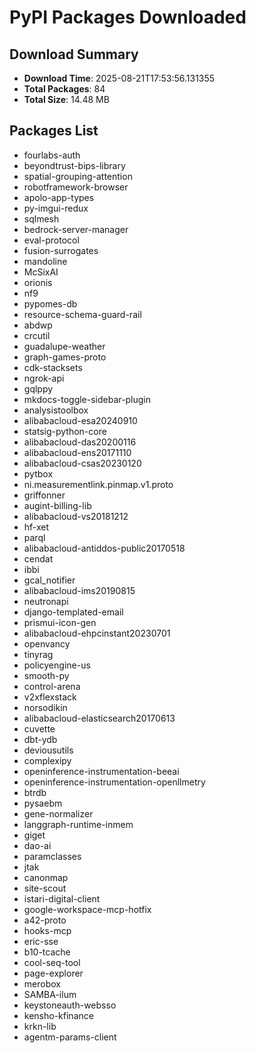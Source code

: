 # PyPI Packages Downloaded

## Download Summary
- **Download Time**: 2025-08-21T17:53:56.131355
- **Total Packages**: 84
- **Total Size**: 14.48 MB

## Packages List
- fourlabs-auth
- beyondtrust-bips-library
- spatial-grouping-attention
- robotframework-browser
- apolo-app-types
- py-imgui-redux
- sqlmesh
- bedrock-server-manager
- eval-protocol
- fusion-surrogates
- mandoline
- McSixAI
- orionis
- nf9
- pypomes-db
- resource-schema-guard-rail
- abdwp
- crcutil
- guadalupe-weather
- graph-games-proto
- cdk-stacksets
- ngrok-api
- gqlppy
- mkdocs-toggle-sidebar-plugin
- analysistoolbox
- alibabacloud-esa20240910
- statsig-python-core
- alibabacloud-das20200116
- alibabacloud-ens20171110
- alibabacloud-csas20230120
- pytbox
- ni.measurementlink.pinmap.v1.proto
- griffonner
- augint-billing-lib
- alibabacloud-vs20181212
- hf-xet
- parql
- alibabacloud-antiddos-public20170518
- cendat
- ibbi
- gcal_notifier
- alibabacloud-ims20190815
- neutronapi
- django-templated-email
- prismui-icon-gen
- alibabacloud-ehpcinstant20230701
- openvancy
- tinyrag
- policyengine-us
- smooth-py
- control-arena
- v2xflexstack
- norsodikin
- alibabacloud-elasticsearch20170613
- cuvette
- dbt-ydb
- deviousutils
- complexipy
- openinference-instrumentation-beeai
- openinference-instrumentation-openllmetry
- btrdb
- pysaebm
- gene-normalizer
- langgraph-runtime-inmem
- giget
- dao-ai
- paramclasses
- jtak
- canonmap
- site-scout
- istari-digital-client
- google-workspace-mcp-hotfix
- a42-proto
- hooks-mcp
- eric-sse
- b10-tcache
- cool-seq-tool
- page-explorer
- merobox
- SAMBA-ilum
- keystoneauth-websso
- kensho-kfinance
- krkn-lib
- agentm-params-client

